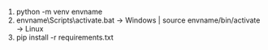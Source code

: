 1) python -m venv envname
2) envname\Scripts\activate.bat -> Windows | source envname/bin/activate -> Linux
3) pip install -r requirements.txt
